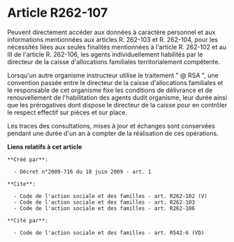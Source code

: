 # Article R262-107

Peuvent directement accéder aux données à caractère personnel et aux informations mentionnées aux articles R. 262-103 et R.
262-104, pour les nécessités liées aux seules finalités mentionnées à l'article R. 262-102 et au III de l'article R. 262-106,
les agents individuellement habilités par le directeur de la caisse d'allocations familiales territorialement compétente. 

Lorsqu'un autre organisme instructeur utilise le traitement " @ RSA ", une convention passée entre le directeur de la caisse
d'allocations familiales et le responsable de cet organisme fixe les conditions de délivrance et de renouvellement de
l'habilitation des agents dudit organisme, leur durée ainsi que les prérogatives dont dispose le directeur de la caisse pour
en contrôler le respect effectif sur pièces et sur place. 

Les traces des consultations, mises à jour et échanges sont conservées pendant une durée d'un an à compter de la réalisation
de ces opérations.

**Liens relatifs à cet article**

	**Créé par**:

	  - Décret n°2009-716 du 18 juin 2009 - art. 1

	**Cite**:

	  - Code de l'action sociale et des familles - art. R262-102 (V)
	  - Code de l'action sociale et des familles - art. R262-103
	  - Code de l'action sociale et des familles - art. R262-106

	**Cité par**:

	  - Code de l'action sociale et des familles - art. R542-6 (VD)
